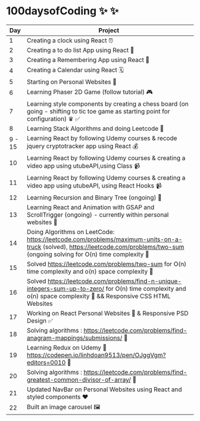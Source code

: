 # 100daysofCoding ✨ ✨


| Day  |   Project|
|---|---|
|  1 |  Creating a clock using React ⏰ |
|  2 |  Creating a to do list App using React 🧾|
|  3 |  Creating a Remembering App  using React 🔮|
|  4 |  Creating a Calendar using React 🗓|
|  5 |  Starting on Personal Websites 🙈|
|  6 |  Learning Phaser 2D Game (follow tutorial) 🎮|
|  7 |  Learning style components by creating a chess board (on going - shifting to tic toe game as starting point for configuration) ♛ ✅|
|  8 |  Learning Stack Algorithms and doing Leetcode 🧩|
|  9 - 15 |  Learning React by following Udemy courses & recode jquery cryptotracker app using React 💰|
|  10|  Learning React by following Udemy courses & creating a video app using utubeAPI,using Class 📹|
|  11|  Learning React by following Udemy courses & creating a video app using utubeAPI, using React Hooks 📹|
|  12|  Learning Recursion and Binary Tree (ongoing) 🧩|
|  13|  Learning React and Animation with GSAP and ScrollTrigger (ongoing) - currently within personal websites 🙈|
|  14|  Doing Algorithms on LeetCode: https://leetcode.com/problems/maximum-units-on-a-truck (solved), https://leetcode.com/problems/two-sum (ongoing solving for O(n) time complexity 🧩|
|  15| Solved https://leetcode.com/problems/two-sum for O(n) time complexity and o(n) space complexity 🧩|
|  16| Solved https://leetcode.com/problems/find-n-unique-integers-sum-up-to-zero/ for O(n) time complexity and o(n) space complexity 🧩 && Responsive CSS HTML Websites|
|17| Working on React Personal Websites 🧩 & Responsive PSD Design ✅ |
|18| Solving algorithms : https://leetcode.com/problems/find-anagram-mappings/submissions/ 🧩 |
|19| Learning Redux on Udemy 👀  https://codepen.io/linhdoan9513/pen/OJggVgm?editors=0010 🧩|
|20| Solving algorithms : https://leetcode.com/problems/find-greatest-common-divisor-of-array/ 🧩|
|21| Updated NavBar on Personal Websites using React and styled components ❤︎|
|22| Built an image carousel 🖼|








